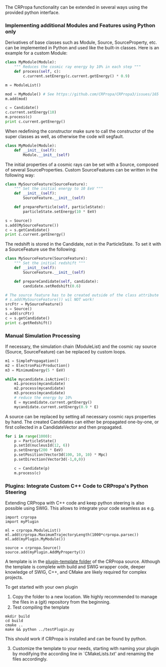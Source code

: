 The CRPropa functionality can be extended in several ways using the provided
python interface.

### Implementing additional Modules and Features using Python only
Derivatives of base classes such as Module, Source, SourceProperty, etc. can be implemented in
Python and used like the built-in classes. Here is an example for a custom
Module:
```python
class MyModule(Module):
    """ Reduces the cosmic ray energy by 10% in each step """
    def process(self, c):
        c.current.setEnergy(c.current.getEnergy() * 0.9)

m = ModuleList()

mod = MyModule() # See https://github.com/CRPropa/CRPropa3/issues/165
m.add(mod)

c = Candidate()
c.current.setEnergy(10)
m.process(c)
print c.current.getEnergy()
```

When redefining the constructor make sure to call the constructor of the super
classes as well, as otherwise the code will segfault.
```python
class MyModule(Module):
    def __init__(self):
        Module.__init__(self)
```


The initial properties of a cosmic rays can be set with a Source, composed of several SourceProperties.
Custom SourceFeatures can be written in the following way:
```python
class MySourceFeature(SourceFeature):
    """ Set the initial energy to 10 EeV """
    def __init__(self):
        SourceFeature.__init__(self)

    def prepareParticle(self, particleState):
        particleState.setEnergy(10 * EeV)

s = Source()
s.add(MySourceFeature())
c = s.getCandidate()
print c.current.getEnergy()
```

The redshift is stored in the Candidate, not in the ParticleState. To set it with a SourceFeature use the following:
```python
class MySourceFeature(SourceFeature):
    """ Set the initial redshift """
    def __init__(self):
        SourceFeature.__init__(self)

    def prepareCandidate(self, candidate):
        candidate.setRedshift(0.6)

# The source feature has to be created outside of the class attribute
# s.add(MySourceFeature()) wil NOT work!
srcFtr = MySourceFeature()
s = Source()
s.add(srcFtr)
c = s.getCandidate()
print c.getRedshift()
```


### Manual Simulation Processing
If necessary, the simulation chain (ModuleList) and the cosmic ray source (Source, SourceFeature) can be
replaced by custom loops.

```python
m1 = SimplePropagation()
m2 = ElectronPairProduction()
m3 = MinimumEnergy(5 * EeV)

while mycandidate.isActive():
    m1.process(mycandidate)
    m2.process(mycandidate)
    m3.process(mycandidate)
    # reduce the energy by 10%
    E = mycandidate.current.getEnergy()
    mycandidate.current.setEnergy(0.9 * E)
```

A source can be replaced by setting all necessary cosmic rays properties by hand.
The created Candidates can either be propagated one-by-one, or first collected
in a CandidateVector and then propagated.
```python
for i in range(1000):
    p = ParticleState()
    p.setId(nucleusId(12, 6))
    p.setEnergy(200 * EeV)
    p.setPosition(Vector3d(100, 10, 10) * Mpc)
    p.setDirection(Vector3d(-1,0,0))

    c = Candidate(p)
    m.process(c)
```


### Plugins: Integrate Custom C++ Code to CRPropa's Python Steering
Extending CRPropa with C++ code and keep python steering is also possible using
SWIG.  This allows to integrate your code seamless as e.g.
```
import crpropa
import myPlugin

ml = crpropa.ModuleList()
ml.add(crpropa.MaximumTrajectoryLength(1000*crpropa.parsec))
ml.add(myPlugin.MyModule())

source = crpropa.Source()
source.add(myPlugin.AddMyProperty())
```
A template  is in the [plugin-template
folder](https://github.com/CRPropa/CRPropa3/tree/master/plugin-template) of the
CRPropa source. Although the template is complete with build and SWIG wrapper
code, deeper knowledge of SWIG, C++, and CMake are likely required for complex
projects.

To get started with your own plugin

1. Copy the folder to a new location. We highly recommended to manage the files
in a (git) repository from the beginning.
2. Test compiling the template
```
mkdir build
cd build
cmake ..
make && python ../testPlugin.py
```
This should work if CRPropa is installed and can be found by python.

3. Customize the template to your needs, starting with
naming your plugin by modifying the according line in `CMakeLists.txt' and
renaming the files accordingly.
